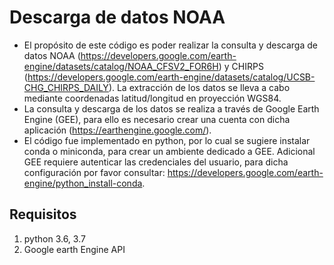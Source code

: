 # Descarga de datos NOAA 

* El propósito de este código es poder realizar la consulta y descarga de datos NOAA (https://developers.google.com/earth-engine/datasets/catalog/NOAA_CFSV2_FOR6H) y CHIRPS (https://developers.google.com/earth-engine/datasets/catalog/UCSB-CHG_CHIRPS_DAILY). La extracción de los datos se lleva a cabo mediante coordenadas latitud/longitud en proyección WGS84.  
* La consulta y descarga de los datos se realiza a través de Google Earth Engine (GEE), para ello es necesario crear una cuenta con dicha aplicación (https://earthengine.google.com/).
* El código fue implementado en python, por lo cual se sugiere instalar conda o miniconda, para crear un ambiente dedicado a GEE. Adicional GEE requiere autenticar las credenciales del usuario, para dicha configuración por favor consultar: https://developers.google.com/earth-engine/python_install-conda.

## Requisitos

  1. python 3.6, 3.7
  2. Google earth Engine API
 
